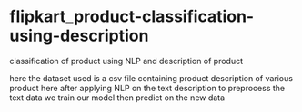# flipkart_product-classification-using-description
classification of product using NLP and description of product 



here the dataset used is a csv file containing product description of various product here after applying NLP on the text description to preprocess the text data we train our model then predict on the new data

